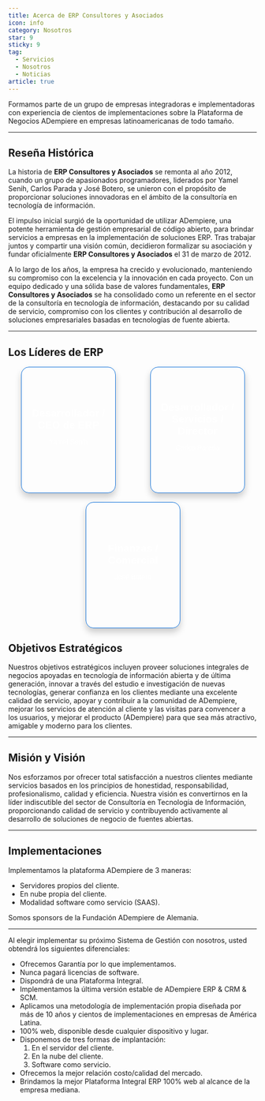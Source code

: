 ```yaml
---
title: Acerca de ERP Consultores y Asociados
icon: info
category: Nosotros
star: 9
sticky: 9
tag:
  - Servicios
  - Nosotros
  - Noticias
article: true
---
```


Formamos parte de un grupo de empresas integradoras e implementadoras con experiencia de cientos de implementaciones sobre la Plataforma de Negocios ADempiere en empresas latinoamericanas de todo tamaño.

---

## Reseña Histórica

La historia de **ERP Consultores y Asociados** se remonta al año 2012, cuando un grupo de apasionados programadores, liderados por Yamel Senih, Carlos Parada y José Botero, se unieron con el propósito de proporcionar soluciones innovadoras en el ámbito de la consultoría en tecnología de información.

El impulso inicial surgió de la oportunidad de utilizar ADempiere, una potente herramienta de gestión empresarial de código abierto, para brindar servicios a empresas en la implementación de soluciones ERP. Tras trabajar juntos y compartir una visión común, decidieron formalizar su asociación y fundar oficialmente **ERP Consultores y Asociados** el 31 de marzo de 2012.

A lo largo de los años, la empresa ha crecido y evolucionado, manteniendo su compromiso con la excelencia y la innovación en cada proyecto. Con un equipo dedicado y una sólida base de valores fundamentales, **ERP Consultores y Asociados** se ha consolidado como un referente en el sector de la consultoría en tecnología de información, destacando por su calidad de servicio, compromiso con los clientes y contribución al desarrollo de soluciones empresariales basadas en tecnologías de fuente abierta.

---

## Los Líderes de ERP

<head>
  <link rel="stylesheet" href="https://cdnjs.cloudflare.com/ajax/libs/font-awesome/6.0.0-beta3/css/all.min.css">
</head>

<div class="card-container">
  <div class="flip-card">
    <div class="flip-card-inner">
      <div class="flip-card-front">
        <p class="title-card">Desarrollador / CEO de ERP</p>
        <p>Yamel Senih</p>
      </div>
      <div class="flip-card-back">
        <p class="title-card">Yamel Senih</p>
        <img src="https://1.gravatar.com/avatar/996b0aa5fe275000769119b585d618ec56c01216cb1573515f7a8ee5b447e819?size=256" alt="Yamel Senih">
        <a href="https://github.com/yamelsenih" target="_blank">
          <i class="fab fa-github"></i>
        </a>
      </div>
    </div>
  </div>

  <div class="flip-card">
    <div class="flip-card-inner">
      <div class="flip-card-front">
        <p class="title-card">Desarrollador / Servicios / Director</p>
        <p>Carlos Parada</p>
      </div>
      <div class="flip-card-back">
        <p class="title-card">Carlos Parada</p>
        <img src="https://1.gravatar.com/avatar/0c1be84f09dc9bffbc62184a285eb56c43770b9a5cc166b2c9a19a42434e8cfb?size=256" alt="Carlos Parada">
        <a href="https://github.com/carlosaparadam" target="_blank">
          <i class="fab fa-github"></i>
        </a>
      </div>
    </div>
  </div>

  <div class="flip-card">
    <div class="flip-card-inner">
      <div class="flip-card-front">
        <p class="title-card">Finanzas / Comercial</p>
        <p>José Botero</p>
      </div>
      <div class="flip-card-back">
        <p class="title-card">José Botero</p>
        <img src="https://avatars.githubusercontent.com/u/33498993?v=4" alt="José Botero">
        <a href="https://github.com/jabo6311" target="_blank">
          <i class="fab fa-github"></i>
        </a>
      </div>
    </div>
  </div>
</div>

<style>
.card-container {
  display: flex;
  justify-content: space-around;
  flex-wrap: wrap;
  gap: 20px;
}

.flip-card {
  background-color: transparent;
  width: 190px;
  height: 254px;
  perspective: 1000px;
  font-family: sans-serif;
}

.title-card {
  font-size: 1.5em;
  font-weight: 900;
  text-align: center;
  margin: 0;
}

.flip-card-inner {
  position: relative;
  width: 100%;
  height: 100%;
  text-align: center;
  transition: transform 0.8s;
  transform-style: preserve-3d;
}

.flip-card:hover .flip-card-inner {
  transform: rotateY(180deg);
}

.flip-card-front, .flip-card-back {
  box-shadow: 0 8px 14px 0 rgba(0,0,0,0.2);
  position: absolute;
  display: flex;
  flex-direction: column;
  justify-content: center;
  align-items: center;
  width: 100%;
  height: 100%;
  -webkit-backface-visibility: hidden;
  backface-visibility: hidden;
  border: 1px solid #096dd9;
  border-radius: 1rem;
}

.flip-card-front {
  background-image: url('/assets/img/about/erp-bg.png');
  background-size: cover;
  background-position: center;
  /* background: linear-gradient(120deg, #cce7ff 60%, #b3d9ff 88%, #99ccff 40%, rgba(9, 109, 217, 0.603) 48%); */
  color: white;
}

.flip-card-back {
  background-image: url('/assets/img/about/erp-bg.png');
  background-size: cover;
  background-position: center;
  color: white;
  transform: rotateY(180deg);
}

.flip-card-back img {
  width: 100px;
  height: auto;
  border-radius: 50%;
  margin-top: 10px;
}

.flip-card-back a {
  margin-top: 10px;
  color: white;
  font-size: 24px;
}

.flip-card-back a:hover {
  color: #cce7ff;
}
</style>

## Objetivos Estratégicos

Nuestros objetivos estratégicos incluyen proveer soluciones integrales de negocios apoyadas en tecnología de información abierta y de última generación, innovar a través del estudio e investigación de nuevas tecnologías, generar confianza en los clientes mediante una excelente calidad de servicio, apoyar y contribuir a la comunidad de ADempiere, mejorar los servicios de atención al cliente y las visitas para convencer a los usuarios, y mejorar el producto (ADempiere) para que sea más atractivo, amigable y moderno para los clientes.

---

## Misión y Visión

Nos esforzamos por ofrecer total satisfacción a nuestros clientes mediante servicios basados en los principios de honestidad, responsabilidad, profesionalismo, calidad y eficiencia. Nuestra visión es convertirnos en la líder indiscutible del sector de Consultoría en Tecnología de Información, proporcionando calidad de servicio y contribuyendo activamente al desarrollo de soluciones de negocio de fuentes abiertas.

---

## Implementaciones

Implementamos la plataforma ADempiere de 3 maneras:

- Servidores propios del cliente.
- En nube propia del cliente.
- Modalidad software como servicio (SAAS).

Somos sponsors de la Fundación ADempiere de Alemania.

---

Al elegir implementar su próximo Sistema de Gestión con nosotros, usted obtendrá los siguientes diferenciales:

- Ofrecemos Garantía por lo que implementamos.
- Nunca pagará licencias de software.
- Dispondrá de una Plataforma Integral.
- Implementamos la última versión estable de ADempiere ERP & CRM & SCM.
- Aplicamos una metodología de implementación propia diseñada por más de 10 años y cientos de implementaciones en empresas de América Latina.
- 100% web, disponible desde cualquier dispositivo y lugar.
- Disponemos de tres formas de implantación:
  1) En el servidor del cliente.
  2) En la nube del cliente.
  3) Software como servicio.
- Ofrecemos la mejor relación costo/calidad del mercado.
- Brindamos la mejor Plataforma Integral ERP 100% web al alcance de la empresa mediana.
